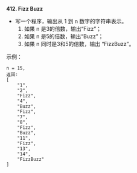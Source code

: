 **412. Fizz Buzz**
- 写一个程序，输出从 1 到 n 数字的字符串表示。
    1. 如果 n 是3的倍数，输出“Fizz”；
    2. 如果 n 是5的倍数，输出“Buzz”；
    3. 如果 n 同时是3和5的倍数，输出 “FizzBuzz”。

示例：
```
n = 15,
返回:
[
    "1",
    "2",
    "Fizz",
    "4",
    "Buzz",
    "Fizz",
    "7",
    "8",
    "Fizz",
    "Buzz",
    "11",
    "Fizz",
    "13",
    "14",
    "FizzBuzz"
]
```